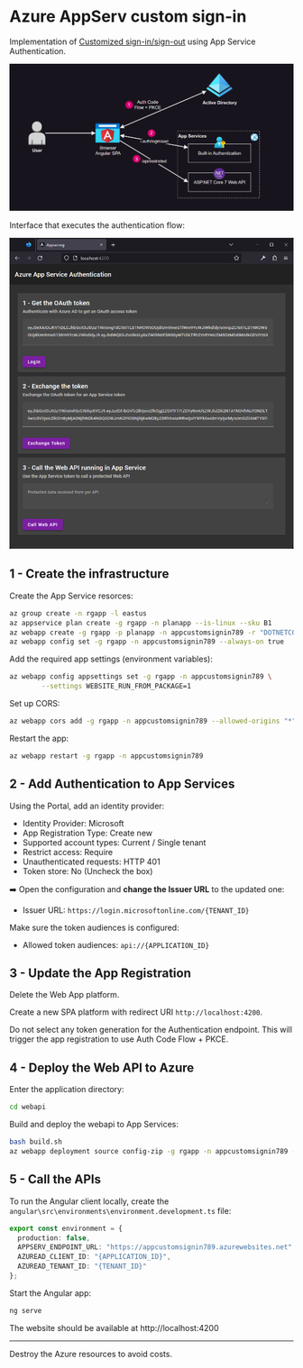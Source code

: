 # Azure AppServ custom sign-in

Implementation of [Customized sign-in/sign-out](https://learn.microsoft.com/en-us/azure/app-service/configure-authentication-customize-sign-in-out) using App Service Authentication.

<img src=".docs/auth.png" width=750 />

Interface that executes the authentication flow:

<img src=".docs/app.png" width=750 />

## 1 - Create the infrastructure

Create the App Service resorces:

```sh
az group create -n rgapp -l eastus
az appservice plan create -g rgapp -n planapp --is-linux --sku B1
az webapp create -g rgapp -p planapp -n appcustomsignin789 -r "DOTNETCORE:7.0" --https-only
az webapp config set -g rgapp -n appcustomsignin789 --always-on true
```

Add the required app settings (environment variables):

```sh
az webapp config appsettings set -g rgapp -n appcustomsignin789 \
        --settings WEBSITE_RUN_FROM_PACKAGE=1
```

Set up CORS:

```sh
az webapp cors add -g rgapp -n appcustomsignin789 --allowed-origins "*"
```

Restart the app:

```sh
az webapp restart -g rgapp -n appcustomsignin789
```

## 2 - Add Authentication to App Services

Using the Portal, add an identity provider:

- Identity Provider: Microsoft
- App Registration Type: Create new
- Supported account types: Current / Single tenant
- Restrict access: Require
- Unauthenticated requests: HTTP 401
- Token store: No (Uncheck the box)

➡️ Open the configuration and **change the Issuer URL** to the updated one:

- Issuer URL: `https://login.microsoftonline.com/{TENANT_ID}`

Make sure the token audiences is configured:

- Allowed token audiences: `api://{APPLICATION_ID}`

## 3 - Update the App Registration

Delete the Web App platform.

Create a new SPA platform with redirect URI `http://localhost:4200`.

Do not select any token generation for the Authentication endpoint. This will trigger the app registration to use Auth Code Flow + PKCE.

## 4 - Deploy the Web API to Azure

Enter the application directory:

```sh
cd webapi
```

Build and deploy the webapi to App Services:

```sh
bash build.sh
az webapp deployment source config-zip -g rgapp -n appcustomsignin789 --src ./bin/webapi.zip
```

## 5 - Call the APIs

To run the Angular client locally, create the `angular\src\environments\environment.development.ts` file:

```ts
export const environment = {
  production: false,
  APPSERV_ENDPOINT_URL: "https://appcustomsignin789.azurewebsites.net",
  AZUREAD_CLIENT_ID: "{APPLICATION_ID}",
  AZUREAD_TENANT_ID: "{TENANT_ID}"
};
```

Start the Angular app:

```sh
ng serve
```

The website should be available at http://localhost:4200

---

Destroy the Azure resources to avoid costs.
